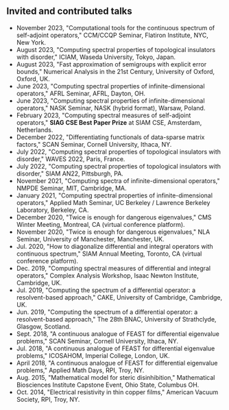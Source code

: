 ## Invited and contributed talks
- November 2023, "Computational tools for the continuous spectrum of self-adjoint operators," CCM/CCQP Seminar, Flatiron Institute, NYC, New York.
- August 2023, "Computing spectral properties of topological insulators with disorder," ICIAM, Waseda University, Tokyo, Japan.
- August 2023, "Fast approximation of semigroups with explicit error bounds," Numerical Analysis in the 21st Century, University of Oxford, Oxford, UK.
- June 2023, "Computing spectral properties of infinite-dimensional operators," AFRL Seminar, AFRL, Dayton, OH.
- June 2023, "Computing spectral properties of infinite-dimensional operators," NASK Seminar, NASK (hybrid format), Warsaw, Poland.
- February 2023, "Computing spectral measures of self-adjoint operators," **SIAG CSE Best Paper Prize** at SIAM CSE, Amsterdam, Netherlands.
- December 2022, "Differentiating functionals of data-sparse matrix factors," SCAN Seminar, Cornell University, Ithaca, NY.
- July 2022, "Computing spectral properties of topological insulators with disorder," WAVES 2022, Paris, France.
- July 2022, "Computing spectral properties of topological insulators with disorder," SIAM AN22, Pittsburgh, PA.
- November 2021, "Computing spectra of infinite-dimensional operators," NMPDE Seminar, MIT, Cambridge, MA.
- January 2021, "Computing spectral properties of infinite-dimensional operators," Applied Math Seminar, UC Berkeley / Lawrence Berkeley Laboratory, Berkeley, CA.
- December 2020, "Twice is enough for dangerous eigenvalues," CMS Winter Meeting, Montreal, CA (virtual conference platform).
- November 2020, "Twice is enough for dangerous eigenvalues," NLA Seminar, University of Manchester, Manchester, UK.
-	Jul. 2020, "How to diagonalize differential and integral operators with continuous spectrum," SIAM Annual Meeting, Toronto, CA (virtual conference platform).
-	Dec. 2019, "Computing spectral measures of differential and integral operators," Complex Analysis Workshop, Isaac Newton Institute, Cambridge, UK.
-	Jul. 2019, "Computing the spectrum of a differential operator: a resolvent-based approach," CAKE, University of Cambridge, Cambridge, UK.
-	Jun. 2019, "Computing the spectrum of a differential operator: a resolvent-based approach," The 28th BNAC, University of Strathclyde, Glasgow, Scotland.
-	Sept. 2018, "A continuous analogue of FEAST for differential eigenvalue problems," SCAN Seminar, Cornell University, Ithaca, NY.
-	Jul. 2018, "A continuous analogue of FEAST for differential eigenvalue problems," ICOSAHOM, Imperial College, London, UK.
-	April 2018, "A continuous analogue of FEAST for differential eigenvalue problems," Applied Math Days, RPI, Troy, NY.
-	Aug. 2015, "Mathematical model for steric disinhibition," Mathematical Biosciences Institute Capstone Event, Ohio State, Columbus OH.
-	Oct. 2014, "Electrical resistivity in thin copper films," American Vacuum Society, RPI, Troy, NY.
